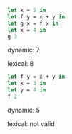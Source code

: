 ```ocaml
let x = 5 in
let f y = x + y in
let g x = f x in
let x = 4 in
g 3
```

dynamic: 7

lexical: 8

```ocaml
let f y = x + y in
let x = 3 in
let y = 4 in
f 2
```

dynamic: 5

lexical: not valid
